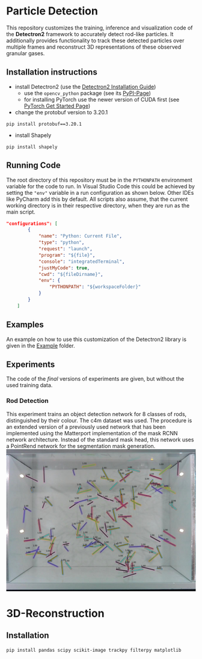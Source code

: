 # Particle Detection
This repository customizes the training, inference and visualization code of the **Detectron2** framework to accurately detect rod-like particles. It additionally provides functionality to track these detected particles over multiple frames and reconstruct 3D representations of these observed granular gases.

## Installation instructions
- install Detectron2 (use the 
[Detectron2 Installation Guide](https://detectron2.readthedocs.io/en/latest/tutorials/install.html))
  - use the `opencv_python` package (see its [PyPI-Page](https://pypi.org/project/opencv-python/))
  - for installing PyTorch use the newer version of CUDA first (see [PyTorch Get Started Page](https://pytorch.org/get-started/locally/))
- change the protobuf version to 3.20.1
```shell
pip install protobuf==3.20.1
``` 
- install Shapely 
```shell
pip install shapely 
```
## Running Code
The root directory of this repository must be in the `PYTHONPATH` environment variable for the code to run. 
In Visual Studio Code this could be achieved by setting the `"env"` variable in a run configuration as shown below. Other IDEs like PyCharm add this by default.
All scripts also assume, that the current working directory is in their respective directory, when they are run as the main script.
```json
"configurations": [
        {
            "name": "Python: Current File",
            "type": "python",
            "request": "launch",
            "program": "${file}",
            "console": "integratedTerminal",
            "justMyCode": true,
            "cwd": "${fileDirname}",
            "env": {
                "PYTHONPATH": "${workspaceFolder}"
            }
        }
    ]
```


## Examples
An example on how to use this customization of the Detectron2 library is 
given in the [Example](experiments/example) folder.

## Experiments
The code of the *final* versions of experiments are given, but without the used training data.
### Rod Detection
This experiment trains an object detection network for 8 classes of rods, 
distinguished by their colour. The c4m dataset was used.
The procedure is an extended version of a previously used network that has been implemented using the Matterport implementation of the mask RCNN network architecture.
Instead of the standard mask head, this network uses a PointRend network for the segmentation mask generation.
![Rod Detection Output Image](experiments/rod_detection/detection_example.jpg)


# 3D-Reconstruction
## Installation
```shell
pip install pandas scipy scikit-image trackpy filterpy matplotlib
```